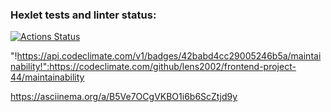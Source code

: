 ### Hexlet tests and linter status:

[![Actions Status](https://github.com/lens2002/frontend-project-44/workflows/hexlet-check/badge.svg)](https://github.com/lens2002/frontend-project-44/actions)

"!https://api.codeclimate.com/v1/badges/42babd4cc29005246b5a/maintainability!":https://codeclimate.com/github/lens2002/frontend-project-44/maintainability

https://asciinema.org/a/B5Ve7OCgVKBO1i6b6ScZtjd9y